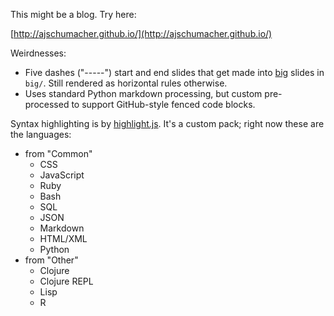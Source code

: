 This might be a blog. Try here:

[http://ajschumacher.github.io/](http://ajschumacher.github.io/)

Weirdnesses:

 * Five dashes ("-----") start and end slides that get made into
   [big][] slides in `big/`. Still rendered as horizontal rules
   otherwise.
 * Uses standard Python markdown processing, but custom pre-processed
   to support GitHub-style fenced code blocks.

[big]: https://github.com/tmcw/big

Syntax highlighting is by [highlight.js](https://highlightjs.org/download/). It's a custom pack; right now these are the languages:

 * from "Common"
     * CSS
     * JavaScript
     * Ruby
     * Bash
     * SQL
     * JSON
     * Markdown
     * HTML/XML
     * Python
 * from "Other"
     * Clojure
     * Clojure REPL
     * Lisp
     * R
